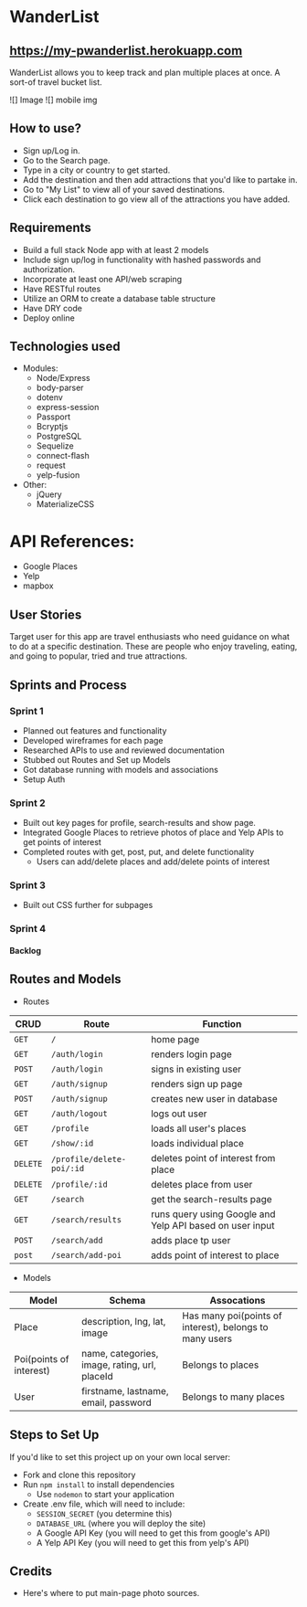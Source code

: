 # WanderList

## https://my-pwanderlist.herokuapp.com
WanderList allows you to keep track and plan multiple places at once. A sort-of travel bucket list.  

![] Image 
![] mobile img

## How to use?
* Sign up/Log in.
* Go to the Search page.
* Type in a city or country to get started.
* Add the destination and then add attractions that you'd like to partake in.
* Go to "My List" to view all of your saved destinations.
* Click each destination to go view all of the attractions you have added.


## Requirements
* Build a full stack Node app with at least 2 models
* Include sign up/log in functionality with hashed passwords and authorization.
* Incorporate at least one API/web scraping
* Have RESTful routes
* Utilize an ORM to create a database table structure
* Have DRY code
* Deploy online

## Technologies used
* Modules:
	* Node/Express
	* body-parser
	* dotenv
	* express-session
	* Passport
	* Bcryptjs
	* PostgreSQL
	* Sequelize 
	* connect-flash
	* request
	* yelp-fusion
* Other:
	* jQuery
	* MaterializeCSS


# API References:
* Google Places
* Yelp
* mapbox

## User Stories
Target user for this app are travel enthusiasts who need guidance on what to do at a specific destination. These are people who enjoy traveling, eating, and going to popular, tried and true attractions.


## Sprints and Process

### Sprint 1
* Planned out features and functionality
* Developed wireframes for each page
* Researched APIs to use and reviewed documentation
* Stubbed out Routes and Set up Models
* Got database running with models and associations
* Setup Auth

### Sprint 2
* Built out key pages for profile, search-results and show page.
* Integrated Google Places to retrieve photos of place and Yelp APIs to get points of interest
* Completed routes with get, post, put, and delete functionality
   * Users can add/delete places and add/delete points of interest


### Sprint 3
* Built out CSS further for subpages

### Sprint 4


#### Backlog


## Routes and Models
* Routes

| CRUD     | Route                | Function                                                         |
|----------|----------------------|------------------------------------------------------------------|
| `GET`    | `/`                  | home page                                     |
| `GET`    |  `/auth/login`       | renders login page                                               |
| `POST`   | `/auth/login`        | signs in existing user                                           |
| `GET`    | `/auth/signup`       | renders sign up page                                             |
| `POST`   | `/auth/signup`       | creates new user in database                                     |
| `GET`    | `/auth/logout`       | logs out user                                                    | 
| `GET`    | `/profile`            | loads all user's places                                        |
| `GET`    | `/show/:id`        | loads individual place                                           |
| `DELETE`   | `/profile/delete-poi/:id`            |deletes point of interest from place                       |
| `DELETE` | `/profile/:id`        | deletes place from user           |
| `GET`    | `/search`     | get the search-results page      |
| `GET`    | `/search/results`   | runs query using Google and Yelp API based on user input |
| `POST`   | `/search/add`          | adds place tp user                               |
| `post` | `/search/add-poi`      | adds point of interest to place                                      

* Models

| Model   | Schema                                                                   | Assocations                                    |
|---------|--------------------------------------------------------------------------|------------------------------------------------------------------|
| Place | description, lng, lat, image                           | Has many poi(points of interest), belongs to many users                                |                                          |
| Poi(points of interest)   | name, categories, image, rating, url, placeId | Belongs to places                                        |
| User    | firstname, lastname, email, password                     | Belongs to many places

## Steps to Set Up
If you'd like to set this project up on your own local server:
* Fork and clone this repository
* Run `npm install` to install dependencies
  * Use `nodemon` to start your application
* Create .env file, which will need to include:
  * `SESSION_SECRET` (you determine this)
  * `DATABASE_URL` (where you will deploy the site)
  * A Google API Key (you will need to get this from google's API)
  * A Yelp API Key (you will need to get this from yelp's API)


## Credits 
* Here's where to put main-page photo sources.



